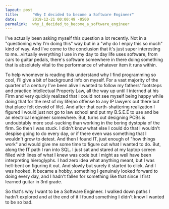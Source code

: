 ```yaml
---
layout: post
title:      "Why I decided to become a Software Engineer"
date:       2019-12-21 00:00:49 -0500
permalink:  why_i_decided_to_become_a_software_engineer
---
```



I've actually been asking myself this question a lot recently. Not in a "questioning why I'm doing this" way but in a "why do I enjoy this so much" kind of way.  And I've come to the conclusion that it's just super interesting to me...virtually everything I use in my day to day life uses software, from cars to guitar pedals, there's software somewhere in there doing something that is absolutely vital to the performance of whatever item it runs within. 

To help whomever is reading this understand why I find programming so cool, I'll give a bit of background info on myself. For a vast majority of the quarter of a century I've been alive I wanted to follow my fathers' footsteps and practice Intellectual Property Law, all the way up until I interned at his Firm and very quickly realized that I could not see myself being happy while doing that for the rest of my life(no offense to any IP lawyers out there but that place felt devoid of life). And after that earth-shattering realization I figured I would just not go to law school and put my B.S.E.E to use and be an electrical engineer somewhere. But, turns out designing PCBs is undoubtably more soul-sucking than working in the boring dystopia of the firm. So then I was stuck. I didn't know what else I could do that I wouldn't despise going to do every day, or if there even was something that I wouldn't grow to detest. And then I found IT, just enough of "how things work" and would give me some time to figure out what I wanted to do. But, along the IT path I ran into SQL. I just sat and stared at my laptop screen filled with lines of what I knew was code but I might as well have been interpreting hieroglyphs. I had zero idea what anything meant, but I was hell-bent on figuring it out. And slowly but surely it started to click. And I was hooked. It became a hobby, something I genuinely looked forward to doing every day, and I hadn't fallen for something like that since I first learned guitar in 3rd grade. 

So that's why I want to be a Software Engineer. I walked down paths I hadn't explored and at the end of it I found something I didn't know I wanted to be so bad.
